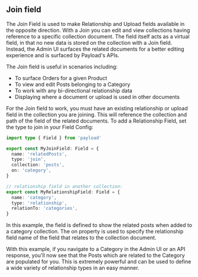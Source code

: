 ## Join field

The Join Field is used to make Relationship and Upload fields available in the opposite direction. With a Join you can edit and view collections having reference to a specific collection document. The field itself acts as a virtual field, in that no new data is stored on the collection with a Join field. Instead, the Admin UI surfaces the related documents for a better editing experience and is surfaced by Payload's APIs.

The Join field is useful in scenarios including:

- To surface Orders for a given Product
- To view and edit Posts belonging to a Category
- To work with any bi-directional relationship data
- Displaying where a document or upload is used in other documents

For the Join field to work, you must have an existing relationship or upload field in the collection you are joining. This will reference the collection and path of the field of the related documents. To add a Relationship Field, set the type to join in your Field Config:

```ts
import type { Field } from 'payload'

export const MyJoinField: Field = {
  name: 'relatedPosts',
  type: 'join',
  collection: 'posts',
  on: 'category',
}

// relationship field in another collection:
export const MyRelationshipField: Field = {
  name: 'category',
  type: 'relationship',
  relationTo: 'categories',
}
```

In this example, the field is defined to show the related posts when added to a category collection. The on property is used to specify the relationship field name of the field that relates to the collection document.

With this example, if you navigate to a Category in the Admin UI or an API response, you'll now see that the Posts which are related to the Category are populated for you. This is extremely powerful and can be used to define a wide variety of relationship types in an easy manner.
